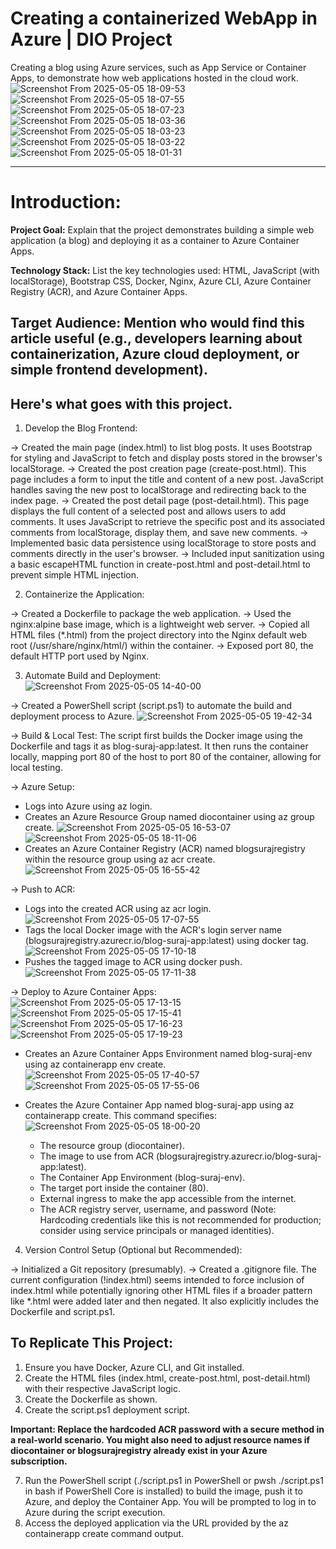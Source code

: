 # Creating a containerized WebApp in Azure | DIO Project
Creating a blog using Azure services, such as App Service or Container Apps, to demonstrate how web applications hosted in the cloud work.
![Screenshot From 2025-05-05 18-09-53](https://github.com/user-attachments/assets/10b369d7-72c0-4b75-ac34-15edb71142d3)
![Screenshot From 2025-05-05 18-07-55](https://github.com/user-attachments/assets/4fe1c760-a871-4704-9974-5eb2d2761caf)
![Screenshot From 2025-05-05 18-07-23](https://github.com/user-attachments/assets/f7ac6304-7e3a-4341-a22c-76a100db134a)
![Screenshot From 2025-05-05 18-03-36](https://github.com/user-attachments/assets/48515f7d-570c-4b09-8dd0-4f601a8c4eed)
![Screenshot From 2025-05-05 18-03-23](https://github.com/user-attachments/assets/d46ff406-f0ce-48a5-aab9-adb8dd91abca)
![Screenshot From 2025-05-05 18-03-22](https://github.com/user-attachments/assets/00a4efcd-5114-447c-91d0-25489e5ce5ca)
![Screenshot From 2025-05-05 18-01-31](https://github.com/user-attachments/assets/26b2523d-10db-450b-bce9-49aee801031e)

---

# Introduction:

**Project Goal:** Explain that the project demonstrates building a simple web application (a blog) and deploying it as a container to Azure Container Apps.

**Technology Stack:** List the key technologies used: HTML, JavaScript (with localStorage), Bootstrap CSS, Docker, Nginx, Azure CLI, Azure Container Registry (ACR), and Azure Container Apps.

**Target Audience:** Mention who would find this article useful (e.g., developers learning about containerization, Azure cloud deployment, or simple frontend development).
---

## Here's what goes with this project.

1. Develop the Blog Frontend:

-> Created the main page (index.html) to list blog posts. It uses Bootstrap for styling and JavaScript to fetch and display posts stored in the browser's localStorage.
-> Created the post creation page (create-post.html). This page includes a form to input the title and content of a new post. JavaScript handles saving the new post to localStorage and redirecting back to the index page.
-> Created the post detail page (post-detail.html). This page displays the full content of a selected post and allows users to add comments. It uses JavaScript to retrieve the specific post and its associated comments from localStorage, display them, and save new comments.
-> Implemented basic data persistence using localStorage to store posts and comments directly in the user's browser.
-> Included input sanitization using a basic escapeHTML function in create-post.html and post-detail.html to prevent simple HTML injection.

2. Containerize the Application:

-> Created a Dockerfile to package the web application.
-> Used the nginx:alpine base image, which is a lightweight web server.
-> Copied all HTML files (*.html) from the project directory into the Nginx default web root (/usr/share/nginx/html/) within the container.
-> Exposed port 80, the default HTTP port used by Nginx.


3. Automate Build and Deployment:
![Screenshot From 2025-05-05 14-40-00](https://github.com/user-attachments/assets/8f7f5e55-f069-4e2c-a208-a80062e43650)

-> Created a PowerShell script (script.ps1) to automate the build and deployment process to Azure.
![Screenshot From 2025-05-05 19-42-34](https://github.com/user-attachments/assets/ba46ef55-be92-482f-acee-ecea70cfa5ff)

-> Build & Local Test: The script first builds the Docker image using the Dockerfile and tags it as blog-suraj-app:latest. It then runs the container locally, mapping port 80 of the host to port 80 of the container, allowing for local testing.

-> Azure Setup:
* Logs into Azure using az login.
* Creates an Azure Resource Group named diocontainer using az group create.
  ![Screenshot From 2025-05-05 16-53-07](https://github.com/user-attachments/assets/4ddde9d4-6825-4bde-ba31-529682ff31f6)
  ![Screenshot From 2025-05-05 18-11-06](https://github.com/user-attachments/assets/cd17f4f3-542b-402e-af14-8e81c2ef9bd7)
* Creates an Azure Container Registry (ACR) named blogsurajregistry within the resource group using az acr create.
  ![Screenshot From 2025-05-05 16-55-42](https://github.com/user-attachments/assets/54789d87-b2e6-467a-8642-fed76812f2b9)

-> Push to ACR:
* Logs into the created ACR using az acr login.
  ![Screenshot From 2025-05-05 17-07-55](https://github.com/user-attachments/assets/e4d9d1bb-9919-48e8-9b7d-2d9968a53a2e)
* Tags the local Docker image with the ACR's login server name (blogsurajregistry.azurecr.io/blog-suraj-app:latest) using docker tag.
  ![Screenshot From 2025-05-05 17-10-18](https://github.com/user-attachments/assets/f79de8e2-fa02-4b4d-a194-5f5f26d67db1)
* Pushes the tagged image to ACR using docker push.
  ![Screenshot From 2025-05-05 17-11-38](https://github.com/user-attachments/assets/6af4aa45-7d2d-4455-bca0-021c645b707a)


-> Deploy to Azure Container Apps:
  ![Screenshot From 2025-05-05 17-13-15](https://github.com/user-attachments/assets/5fb29fe6-c794-4cb9-bbd4-8e5d533f2c30)
  ![Screenshot From 2025-05-05 17-15-41](https://github.com/user-attachments/assets/9d7dfe0d-0061-4378-a249-5167976e20f3)
  ![Screenshot From 2025-05-05 17-16-23](https://github.com/user-attachments/assets/213edc6a-ab73-4dd3-afab-c7d91180d438)
  ![Screenshot From 2025-05-05 17-19-23](https://github.com/user-attachments/assets/619742f4-9c82-42b2-879a-543b4d4f428d)

* Creates an Azure Container Apps Environment named blog-suraj-env using az containerapp env create.
  ![Screenshot From 2025-05-05 17-40-57](https://github.com/user-attachments/assets/294b848c-5fb3-411b-a874-9eda32b2ac8c)
  ![Screenshot From 2025-05-05 17-55-06](https://github.com/user-attachments/assets/9176c05d-531f-41bb-aef4-54a8ee6ed3c6)

* Creates the Azure Container App named blog-suraj-app using az containerapp create. This command specifies:
  ![Screenshot From 2025-05-05 18-00-20](https://github.com/user-attachments/assets/374fdb0a-c9b0-4f9a-a738-f5cd9f1e83c0)

    + The resource group (diocontainer).
    + The image to use from ACR (blogsurajregistry.azurecr.io/blog-suraj-app:latest).
    + The Container App Environment (blog-suraj-env).
    + The target port inside the container (80).
    + External ingress to make the app accessible from the internet.
    + The ACR registry server, username, and password (Note: Hardcoding credentials like this is not recommended for production; consider using service principals or managed identities).


4. Version Control Setup (Optional but Recommended):

-> Initialized a Git repository (presumably).
-> Created a .gitignore file. The current configuration (!index.html) seems intended to force inclusion of index.html while potentially ignoring other HTML files if a broader pattern like *.html were added later and then negated. It also explicitly includes the Dockerfile and script.ps1.



## To Replicate This Project:

1. Ensure you have Docker, Azure CLI, and Git installed.
2. Create the HTML files (index.html, create-post.html, post-detail.html) with their respective JavaScript logic.
3. Create the Dockerfile as shown.
4. Create the script.ps1 deployment script.

**Important: Replace the hardcoded ACR password with a secure method in a real-world scenario. You might also need to adjust resource names if diocontainer or blogsurajregistry already exist in your Azure subscription.**

7. Run the PowerShell script (./script.ps1 in PowerShell or pwsh ./script.ps1 in bash if PowerShell Core is installed) to build the image, push it to Azure, and deploy the Container App. You will be prompted to log in to Azure during the script execution.
8. Access the deployed application via the URL provided by the az containerapp create command output.
